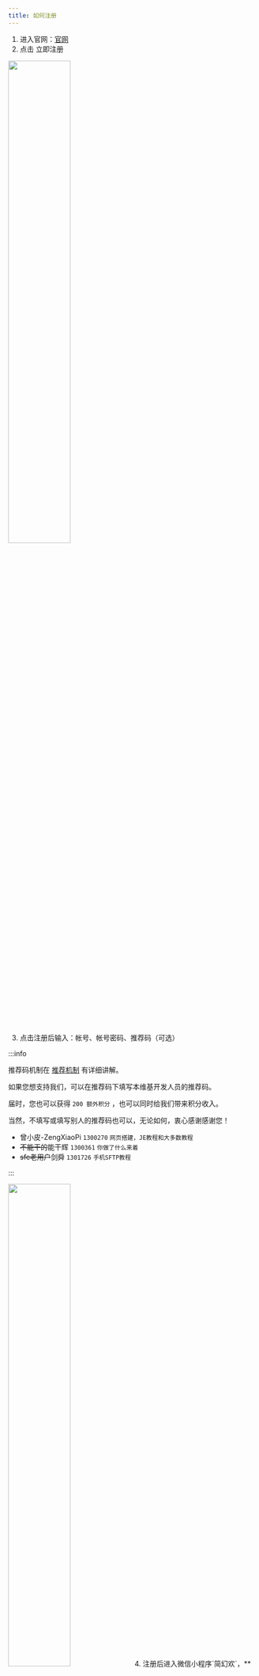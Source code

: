 ```yaml
---
title: 如何注册
---
```

 
1. 进入官网：[官网](https://simpfun.cn)    
2. 点击 立即注册  

<img src="/img/pages/Register-1.png" width="50%" />

3. 点击注册后输入：帐号、帐号密码、推荐码（可选）  

:::info

推荐码机制在 [推荐机制](/docs/sfe4/recommend) 有详细讲解。

如果您想支持我们，可以在推荐码下填写本维基开发人员的推荐码。

届时，您也可以获得 `200 额外积分` ，也可以同时给我们带来积分收入。  

当然，不填写或填写别人的推荐码也可以，无论如何，衷心感谢感谢您！

- 曾小皮-ZengXiaoPi `1300270` `网页搭建，JE教程和大多数教程`
- ~~不能干的~~能干辉 `1300361` `你做了什么来着`
- ~~sfe老用户~~剑舜 `1301726` `手机SFTP教程`

:::

<img src="/img/pages/Register-2.png" width="50%" />
4. 注册后进入微信小程序`简幻欢`，**准确无误地**输入您的微信号，然后**支付1元**即可绑定微信。绑定后，您就可以使用简幻欢的服务了。  
<img src="/img/pages/Register-3.png" width="50%" />

